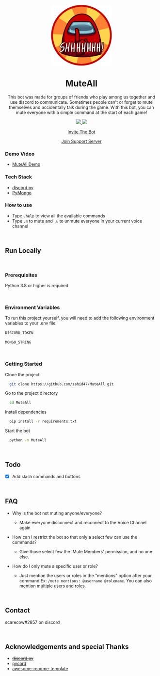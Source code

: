 <div align="center">

  <img src="logo.png" alt="logo" width="200" height="auto" />

  <h1>MuteAll</h1>
  
  
  <p>This bot was made for groups of friends who play among us together and use discord to communicate. Sometimes people can't or forget to mute themselves and accidentally talk during the game. With this bot, you can mute everyone with a simple command at the start of each game!</p>

  <a href="https://top.gg/bot/757369495953342593">
    <img src="https://top.gg/api/widget/owner/757369495953342593.svg?noavatar=true">
  </a>

  <a href="https://top.gg/bot/757369495953342593">
    <img src="https://top.gg/api/widget/upvotes/757369495953342593.svg?noavatar=true">
  </a>

<br />

[Invite The Bot](https://discord.com/api/oauth2/authorize?client_id=757369495953342593&permissions=12659776&scope=bot%20applications.commands)

[Join Support Server](https://discord.gg/8hrhffR6aX)

</div>

<!-- Screenshots -->

### Demo Video

- [MuteAll Demo](https://youtu.be/-NQuA2iPri4)

<!-- TechStack -->

### Tech Stack

  <ul>
    <li><a href="https://github.com/Rapptz/discord.py">discord.py</a></li>
    <li><a href="https://pymongo.readthedocs.io/en/stable/">PyMongo</a></li>
  </ul>

<!-- Features -->

### How to use

- Type `.help` to view all the available commands
- Type `.m` to mute and `.u` to unmute everyone in your current voice channel

<br>

<!-- Getting Started -->

## Run Locally

<br>

<!-- Prerequisites -->

### Prerequisites

Python 3.8 or higher is required

<!-- Env Variables -->
<br>

### Environment Variables

To run this project yourself, you will need to add the following environment variables to your .env file

`DISCORD_TOKEN`

`MONGO_STRING`

<!-- Run Locally -->
<br>

### Getting Started

Clone the project

```bash
  git clone https://github.com/zahid47/MuteAll.git
```

Go to the project directory

```bash
  cd MuteAll
```

Install dependencies

```bash
  pip install -r requirements.txt
```

Start the bot

```bash
  python -m MuteAll
```

<!-- Roadmap -->
<br>

## Todo

- [x] Add slash commands and buttons

<!-- FAQ -->
<br>

## FAQ

- Why is the bot not muting anyone/everyone?

  - Make everyone disconnect and reconnect to the Voice Channel again

- How can I restrict the bot so that only a select few can use the commands?

  - Give those select few the 'Mute Members' permission, and no one else.

- How do I only mute a specific user or role?

  - Just mention the users or roles in the "mentions" option after your command Ex: `/mute mentions: @username @rolename`. You can also mention multiple users and roles.

<!-- Contact -->
<br>

## Contact

scarecow#2857 on discord

<!-- Acknowledgments -->
<br>

## Acknowledgements and special Thanks

- ~~[discord.py](https://github.com/Rapptz/discord.py)~~
- [pycord](https://github.com/Pycord-Development/pycord)
- [awesome-readme-template](https://github.com/Louis3797/awesome-readme-template)
